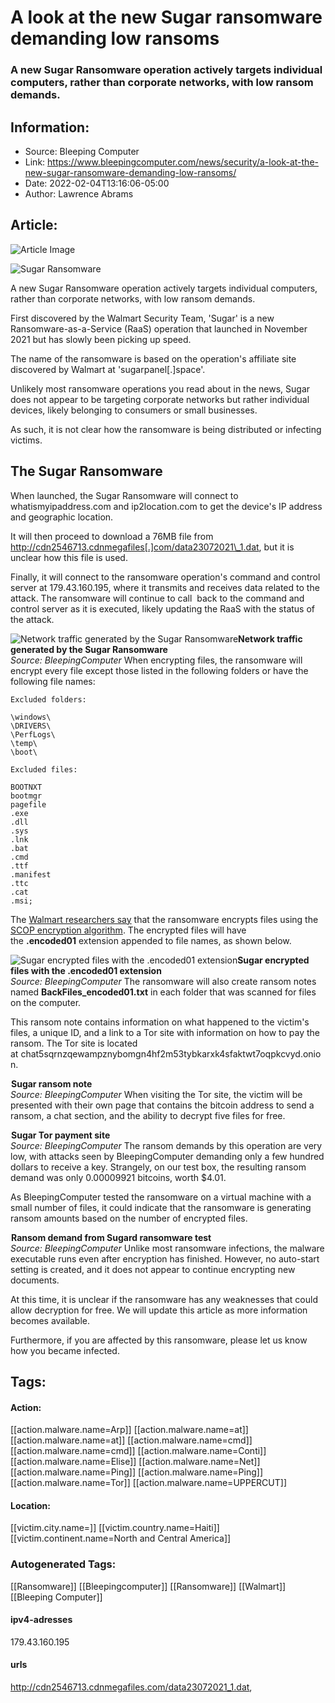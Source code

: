 # A look at the new Sugar ransomware demanding low ransoms
### A new Sugar Ransomware operation actively targets individual computers, rather than corporate networks, with low ransom demands.

## Information:
+ Source: Bleeping Computer
+ Link: https://www.bleepingcomputer.com/news/security/a-look-at-the-new-sugar-ransomware-demanding-low-ransoms/
+ Date: 2022-02-04T13:16:06-05:00
+ Author: Lawrence Abrams


## Article:
![Article Image](https://www.bleepstatic.com/content/hl-images/2022/02/04/Sugar-ransomware.jpg)

![Sugar Ransomware](https://www.bleepstatic.com/content/hl-images/2022/02/04/Sugar-ransomware.jpg)


A new Sugar Ransomware operation actively targets individual computers, rather than corporate networks, with low ransom demands.


First discovered by the Walmart Security Team, 'Sugar' is a new Ransomware-as-a-Service (RaaS) operation that launched in November 2021 but has slowly been picking up speed.


The name of the ransomware is based on the operation's affiliate site discovered by Walmart at 'sugarpanel[.]space'.


Unlikely most ransomware operations you read about in the news, Sugar does not appear to be targeting corporate networks but rather individual devices, likely belonging to consumers or small businesses.


As such, it is not clear how the ransomware is being distributed or infecting victims.


The Sugar Ransomware
--------------------


When launched, the Sugar Ransomware will connect to whatismyipaddress.com and ip2location.com to get the device's IP address and geographic location.


It will then proceed to download a 76MB file from http://cdn2546713.cdnmegafiles[.]com/data23072021\_1.dat, but it is unclear how this file is used.


Finally, it will connect to the ransomware operation's command and control server at 179.43.160.195, where it transmits and receives data related to the attack. The ransomware will continue to call  back to the command and control server as it is executed, likely updating the RaaS with the status of the attack.



![Network traffic generated by the Sugar Ransomware](https://www.bleepstatic.com/images/news/ransomware/s/sugar/network-connections.jpg)**Network traffic generated by the Sugar Ransomware**  
*Source: BleepingComputer*
When encrypting files, the ransomware will encrypt every file except those listed in the following folders or have the following file names:



```
Excluded folders:

\windows\
\DRIVERS\
\PerfLogs\
\temp\
\boot\

Excluded files:

BOOTNXT
bootmgr
pagefile
.exe
.dll
.sys
.lnk
.bat
.cmd
.ttf
.manifest
.ttc
.cat
.msi;
```

The [Walmart researchers say](https://medium.com/walmartglobaltech/sugar-ransomware-a-new-raas-a5d94d58d9fb) that the ransomware encrypts files using the [SCOP encryption algorithm](https://groups.google.com/g/sci.crypt.research/c/ZD82NIacVmU/m/WDYm8_xmzTQJ). The encrypted files will have the **.encoded01** extension appended to file names, as shown below.



![Sugar encrypted files with the .encoded01 extension](https://www.bleepstatic.com/images/news/ransomware/s/sugar/encrypted-files.jpg)**Sugar encrypted files with the .encoded01 extension**  
*Source: BleepingComputer*
The ransomware will also create ransom notes named **BackFiles\_encoded01.txt** in each folder that was scanned for files on the computer.


This ransom note contains information on what happened to the victim's files, a unique ID, and a link to a Tor site with information on how to pay the ransom. The Tor site is located at chat5sqrnzqewampznybomgn4hf2m53tybkarxk4sfaktwt7oqpkcvyd.onion.



![Sugar ransom note](data:image/gif;base64,R0lGODlhAQABAAAAACH5BAEKAAEALAAAAAABAAEAAAICTAEAOw==)**Sugar ransom note**  
*Source: BleepingComputer*
When visiting the Tor site, the victim will be presented with their own page that contains the bitcoin address to send a ransom, a chat section, and the ability to decrypt five files for free.



![Sugar Tor payment site](data:image/gif;base64,R0lGODlhAQABAAAAACH5BAEKAAEALAAAAAABAAEAAAICTAEAOw==)**Sugar Tor payment site**  
*Source: BleepingComputer*
The ransom demands by this operation are very low, with attacks seen by BleepingComputer demanding only a few hundred dollars to receive a key. Strangely, on our test box, the resulting ransom demand was only 0.00009921 bitcoins, worth $4.01.


As BleepingComputer tested the ransomware on a virtual machine with a small number of files, it could indicate that the ransomware is generating ransom amounts based on the number of encrypted files.



![](data:image/gif;base64,R0lGODlhAQABAAAAACH5BAEKAAEALAAAAAABAAEAAAICTAEAOw==)**Ransom demand from Sugard ransomware test**  
*Source: BleepingComputer*
Unlike most ransomware infections, the malware executable runs even after encryption has finished. However, no auto-start setting is created, and it does not appear to continue encrypting new documents.


At this time, it is unclear if the ransomware has any weaknesses that could allow decryption for free. We will update this article as more information becomes available.


Furthermore, if you are affected by this ransomware, please let us know how you became infected.





## Tags:

#### Action:
[[action.malware.name=Arp]] [[action.malware.name=at]] [[action.malware.name=at]] [[action.malware.name=cmd]] [[action.malware.name=cmd]] [[action.malware.name=Conti]] [[action.malware.name=Elise]] [[action.malware.name=Net]] [[action.malware.name=Ping]] [[action.malware.name=Ping]] [[action.malware.name=Tor]] [[action.malware.name=UPPERCUT]]

#### Location:
[[victim.city.name=]] [[victim.country.name=Haiti]] [[victim.continent.name=North and Central America]]

### Autogenerated Tags:
[[Ransomware]] [[Bleepingcomputer]] [[Ransomware]] [[Walmart]] [[Bleeping Computer]]
#### ipv4-adresses
179.43.160.195
#### urls
http://cdn2546713.cdnmegafiles.com/data23072021_1.dat,


